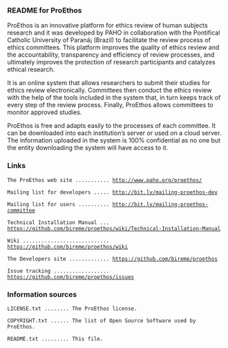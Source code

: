 <h3>README for ProEthos</h3>

ProEthos is an innovative platform for ethics review of human subjects research and it was developed by PAHO in collaboration with the Pontifical Catholic University of Paraná¡ (Brazil) to facilitate the review process of ethics committees. This platform improves the quality of ethics review and the accountability, transparency and efficiency of review processes, and ultimately improves the protection of research participants and catalyzes ethical research.

It is an online system that allows researchers to submit their studies for ethics review electronically. Committees then conduct the ethics review with the help of the tools included in the system that, in turn keeps track of every step of the review process. Finally, ProEthos allows committees to monitor approved studies.

ProEthos is free and adapts easily to the processes of each committee. It can be downloaded into each institution’s server or used on a cloud server. The information uploaded in the system is 100% confidential as no one but the entity downloading the system will have access to it.


<h3>Links</h3>


<code>The ProEthos web site ........... http://www.paho.org/proethos/</code>

<code>Mailing list for developers ..... http://bit.ly/mailing-proethos-dev</code>

<code>Mailing list for users .......... http://bit.ly/mailing-proethos-committee</code>

<code>Technical Installation Manual ... https://github.com/bireme/proethos/wiki/Technical-Installation-Manual</code>

<code>Wiki ............................ https://github.com/bireme/proethos/wiki</code>

<code>The Developers site ............. https://github.com/bireme/proethos</code>

<code>Issue tracking .................. https://github.com/bireme/proethos/issues</code>


<h3>Information sources</h3>


<code>LICENSE.txt ........ The ProEthos license.</code>

<code>COPYRIGHT.txt ...... The list of Open Source Software used by ProEthos.</code>

<code>README.txt ......... This file.</code>


